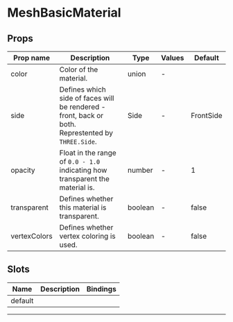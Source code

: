 # MeshBasicMaterial

## Props

| Prop name    | Description                                                                                       | Type    | Values | Default   |
| ------------ | ------------------------------------------------------------------------------------------------- | ------- | ------ | --------- |
| color        | Color of the material.                                                                            | union   | -      |           |
| side         | Defines which side of faces will be rendered - front, back or both. Represtented by `THREE.Side`. | Side    | -      | FrontSide |
| opacity      | Float in the range of `0.0 - 1.0` indicating how transparent the material is.                     | number  | -      | 1         |
| transparent  | Defines whether this material is transparent.                                                     | boolean | -      | false     |
| vertexColors | Defines whether vertex coloring is used.                                                          | boolean | -      | false     |

## Slots

| Name    | Description | Bindings |
| ------- | ----------- | -------- |
| default |             |          |

---
